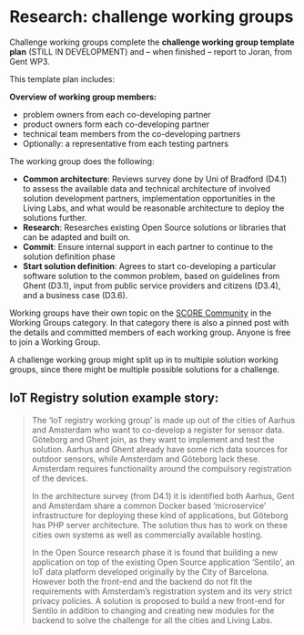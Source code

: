 # Research: challenge working groups

Challenge working groups complete the **challenge working group template plan** (STILL IN DEVELOPMENT) and – when finished – report to Joran, from Gent WP3.

This template plan includes:

**Overview of working group members:**


* problem owners from each co-developing partner
* product owners form each co-developing partner
* technical team members from the co-developing partners
* Optionally: a representative from each testing partners

The working group does the following:

* __Common architecture__: Reviews survey done by Uni of Bradford (D4.1) to assess the available data and technical architecture of involved solution development partners, implementation opportunities in the Living Labs, and what would be reasonable architecture to deploy the solutions further.
* __Research__: Researches existing Open Source solutions or libraries that can be adapted and built on.
* __Commit__: Ensure internal support in each partner to continue to the solution definition phase
* __Start solution definition__: Agrees to start co-developing a particular software solution to the common problem, based on guidelines from Ghent (D3.1), input from public service providers and citizens (D3.4), and a business case (D3.6).

Working groups have their own topic on the [SCORE Community](https://score.community/c/working-groups) in the Working Groups category. In that category there is also a pinned post with the details and committed members of each working group. Anyone is free to join a Working Group.

A challenge working group might split up in to multiple solution working groups, since there might be multiple possible solutions for a challenge.


## IoT Registry solution example story:

> The ‘IoT registry working group’ is made up out of the cities of Aarhus and Amsterdam who want to co-develop a register for sensor data. Göteborg and Ghent join, as they want to implement and test the solution. Aarhus and Ghent already have some rich data sources for outdoor sensors, while Amsterdam and Göteborg lack these. Amsterdam requires functionality around the compulsory registration of the devices.
> 
> In the architecture survey (from D4.1) it is identified both Aarhus, Gent and Amsterdam share a common Docker based ‘microservice’ infrastructure for deploying these kind of applications, but Göteborg has PHP server architecture. The solution thus has to work on these cities own systems as well as commercially available hosting. 
> 
> In the Open Source research phase it is found that building a new application on top of the existing Open Source application ‘Sentilo’, an IoT data platform developed originally by the City of Barcelona. However both the front-end and the backend do not fit the requirements with Amsterdam’s registration system and its very strict privacy policies. A solution is proposed to build a new front-end for Sentilo in addition to changing and creating new modules for the backend to solve the challenge for all the cities and Living Labs.
